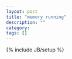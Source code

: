 ```yaml
---
layout: post
title: "memory running"
description: ""
category: 
tags: []
---
```

{% include JB/setup %}
